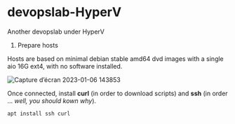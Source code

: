# devopslab-HyperV
Another devopslab under HyperV

1. Prepare hosts

Hosts are based on minimal debian stable amd64 dvd images with a single aio 16G ext4, with no software installed.

![Capture d’écran 2023-01-06 143853](https://user-images.githubusercontent.com/2384485/211023467-88f2619b-6968-45c9-a3a8-5bd1604550b2.png)

Once connected, install **curl** (in order to download scripts) and **ssh** (in order ... *well, you should kown why*).

`apt install ssh curl`  
